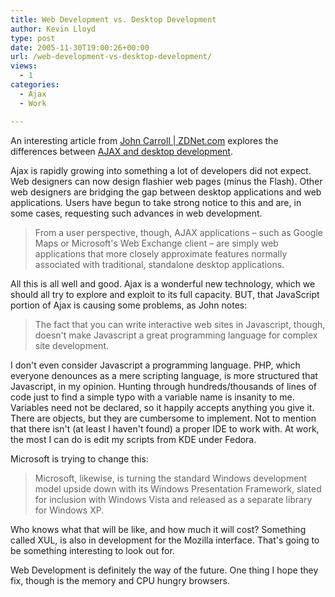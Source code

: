 ```yaml
---
title: Web Development vs. Desktop Development
author: Kevin Lloyd
type: post
date: 2005-11-30T19:00:26+00:00
url: /web-development-vs-desktop-development/
views:
  - 1
categories:
  - Ajax
  - Work

---
```

An interesting article from [John Carroll | ZDNet.com][1] explores the differences between [AJAX and desktop development][1].

Ajax is rapidly growing into something a lot of developers did not expect. Web designers can now design flashier web pages (minus the Flash). Other web designers are bridging the gap between desktop applications and web applications. Users have begun to take strong notice to this and are, in some cases, requesting such advances in web development.

> From a user perspective, though, AJAX applications &#8211; such as Google Maps or Microsoft's Web Exchange client &#8211; are simply web applications that more closely approximate features normally associated with traditional, standalone desktop applications.

All this is all well and good. Ajax is a wonderful new technology, which we should all try to explore and exploit to its full capacity. BUT, that JavaScript portion of Ajax is causing some problems, as John notes:

> The fact that you can write interactive web sites in Javascript, though, doesn't make Javascript a great programming language for complex site development.

I don't even consider Javascript a programming language. PHP, which everyone denounces as a mere scripting language, is more structured that Javascript, in my opinion. Hunting through hundreds/thousands of lines of code just to find a simple typo with a variable name is insanity to me. Variables need not be declared, so it happily accepts anything you give it. There are objects, but they are cumbersome to implement. Not to mention that there isn't (at least I haven't found) a proper IDE to work with. At work, the most I can do is edit my scripts from KDE under Fedora.

Microsoft is trying to change this:

> Microsoft, likewise, is turning the standard Windows development model upside down with its Windows Presentation Framework, slated for inclusion with Windows Vista and released as a separate library for Windows XP.

Who knows what that will be like, and how much it will cost? Something called XUL, is also in development for the Mozilla interface. That's going to be something interesting to look out for.

Web Development is definitely the way of the future. One thing I hope they fix, though is the memory and CPU hungry browsers.

 [1]: http://blogs.zdnet.com/carroll/index.php?p=1519